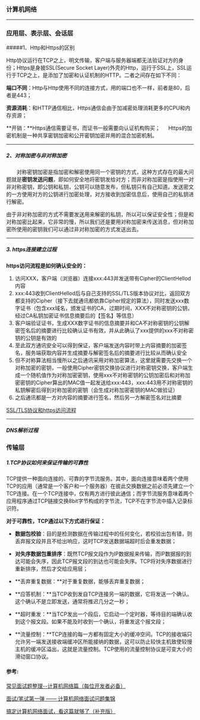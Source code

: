 ### 计算机网络

---

### **应用层、表示层、会话层**

#####1、Http和Https的区别

Http协议运行在TCP之上，明文传输，客户端与服务器端都无法验证对方的身份；Https是身披SSL(Secure Socket Layer)外壳的Http，运行于SSL上，SSL运行于TCP之上，是添加了加密和认证机制的HTTP。二者之间存在如下不同：

**端口不同**：Http与Http使用不同的连接方式，用的端口也不一样，前者是80，后者是443；

**资源消耗**：和HTTP通信相比，Https通信会由于加减密处理消耗更多的CPU和内存资源；

**开销：**Https通信需要证书，而证书一般需要向认证机构购买； 
　 
Https的加密机制是一种共享密钥加密和公开密钥加密并用的混合加密机制。

---

##### 2、对称加密与非对称加密

　　对称密钥加密是指加密和解密使用同一个密钥的方式，这种方式存在的最大问题就是**密钥发送问题**，即如何安全地将密钥发给对方；而非对称加密是指使用一对非对称密钥，即公钥和私钥，公钥可以随意发布，但私钥只有自己知道。发送密文的一方使用对方的公钥进行加密处理，对方接收到加密信息后，使用自己的私钥进行解密。

由于非对称加密的方式不需要发送用来解密的私钥，所以可以保证安全性；但是和对称加密比起来，它非常的慢，所以我们还是要用对称加密来传送消息，但对称加密所使用的密钥我们可以通过非对称加密的方式发送出去。

---

##### **3. https连接建立过程**

**https访问流程是如何确认安全的：**

1. 访问XXX，客户端（浏览器）连接xxx:443并发送带有Cipher的ClientHellod内容
2. xxx:443收到ClientHellod后与自己支持的SSL/TLS版本协议对比，返回双方都支持的Cipher（接下去就通讯都依靠Cipher规定的算法），同时发送xxx数字证书（包含xxx域名，颁发证书的CA，过期时间，XXX不对称密钥的公钥，经过CA私钥加密证书信息摘要后的【签名】等信息）
3. 客户端验证证书，生成XXX数字证书的信息摘要并和CA不对称密钥的公钥解密签名后的摘要进行比较确认证书有效，并从此确认了xxx提供的xxx不对称密钥的公钥是有效的
4. 至此双方通讯安全可以得到保证，客户端发送内容时带上内容摘要的加密签名，服务端获取内容并生成摘要与解密签名后的摘要进行比较从而确认安全
5. 但不对称算法相当慢所以之后通讯采用对称加密算法，这里就需要先交换一个对称加密的密钥，一般使用Cipher密钥交换协议进行对称密钥交换，客户端生成一个随机值作为对称加密密钥，使用xxx不对称密钥的公钥加密后和对称加密密钥的Cipher算出的MAC值一起发送给xxx:443，xxx:443用不对称密钥的私钥解密后得到对称加密的密钥（会生成对称加密密钥的MAC做验证）
6. 之后通讯都是一方对内容的摘要进行签名，然后另一方解密签名对比摘要

[SSL/TLS协议和https访问流程](http://forthxu.com/blog/article/63.html)

---

##### **DNS解析过程**



### **传输层**

##### 1.TCP协议如何来保证传输的可靠性

TCP提供一种面向连接的、可靠的字节流服务。其中，面向连接意味着两个使用TCP的应用（通常是一个客户和一个服务器）在彼此交换数据之前必须先建立一个TCP连接。在一个TCP连接中，仅有两方进行彼此通信；而字节流服务意味着两个应用程序通过TCP链接交换8bit字节构成的字节流，TCP不在字节流中插入记录标识符。

**对于可靠性，TCP通过以下方式进行保证：**

- **数据包校验**：目的是检测数据在传输过程中的任何变化，若校验出包有错，则丢弃报文段并且不给出响应，这时TCP发送数据端超时后会重发数据；

- **对失序数据包重排序**：既然TCP报文段作为IP数据报来传输，而IP数据报的到达可能会失序，因此TCP报文段的到达也可能会失序。TCP将对失序数据进行重新排序，然后才交给应用层；

- **丢弃重复数据：**对于重复数据，能够丢弃重复数据；

- **应答机制：**当TCP收到发自TCP连接另一端的数据，它将发送一个确认。这个确认不是立即发送，通常将推迟几分之一秒；

- **超时重发：**当TCP发出一个段后，它启动一个定时器，等待目的端确认收到这个报文段。如果不能及时收到一个确认，将重发这个报文段；

- **流量控制：**TCP连接的每一方都有固定大小的缓冲空间。TCP的接收端只允许另一端发送接收端缓冲区所能接纳的数据，这可以防止较快主机致使较慢主机的缓冲区溢出，这就是流量控制。TCP使用的流量控制协议是可变大小的滑动窗口协议。





#### 参考:

[常见面试题整理--计算机网络篇（每位开发者必备）](<https://zhuanlan.zhihu.com/p/24001696>)

[面试/笔试第一弹 —— 计算机网络面试问题集锦](<https://blog.csdn.net/justloveyou_/article/details/78303617>)

[搞定计算机网络面试，看这篇就够了（补充版）](<https://juejin.im/post/5b7be0b2e51d4538db34a51e>)

